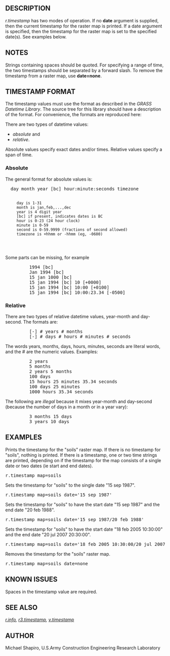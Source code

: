 <h2>DESCRIPTION</h2>

<em>r.timestamp</em> has two modes of operation. If no <b>date</b> argument is
supplied, then the current timestamp for the raster map is printed. If
a date argument is specified, then the timestamp for the raster map is
set to the specified date(s). See examples below.

<h2>NOTES</h2>

Strings containing spaces should be quoted. For specifying a range of
time, the two timestamps should be separated by a forward slash. To
remove the timestamp from a raster map, use <b>date=none</b>.

<h2>TIMESTAMP FORMAT</h2>

The timestamp values must use the format as described in the <em>GRASS
Datetime Library</em>. The source tree for this library should have a
description of the format. For convenience, the formats are reproduced
here:

<p>There are two types of datetime values:

<ul>
  <li><em>absolute</em> and</li>
  <li><em>relative</em>.</li>
</ul>

Absolute values specify exact dates and/or times. Relative values
specify a span of time.

<h3>Absolute</h3>

The general format for absolute values is:

<div class="code"><pre>
  day month year [bc] hour:minute:seconds timezone

         day is 1-31
         month is jan,feb,...,dec
         year is 4 digit year
         [bc] if present, indicates dates is BC
         hour is 0-23 (24 hour clock)
         minute is 0-59
         second is 0-59.9999 (fractions of second allowed)
         timezone is +hhmm or -hhmm (eg, -0600)
</pre></div>

Some parts can be missing, for example

<div class="code"><pre>
         1994 [bc]
         Jan 1994 [bc]
         15 jan 1000 [bc]
         15 jan 1994 [bc] 10 [+0000]
         15 jan 1994 [bc] 10:00 [+0100]
         15 jan 1994 [bc] 10:00:23.34 [-0500]
</pre></div>

<h3>Relative</h3>

There are two types of relative datetime values, year-month and
day-second. The formats are:

<div class="code"><pre>
         [-] # years # months
         [-] # days # hours # minutes # seconds
</pre></div>

The words years, months, days, hours, minutes, seconds are literal
words, and the # are the numeric values. Examples:

<div class="code"><pre>
         2 years
         5 months
         2 years 5 months
         100 days
         15 hours 25 minutes 35.34 seconds
         100 days 25 minutes
         1000 hours 35.34 seconds
</pre></div>

The following are <i>illegal</i> because it mixes year-month and
day-second (because the number of days in a month or in a year vary):

<div class="code"><pre>
         3 months 15 days
         3 years 10 days
</pre></div>

<h2>EXAMPLES</h2>

Prints the timestamp for the "soils" raster map. If there is no
timestamp for "soils", nothing is printed. If there is a timestamp,
one or two time strings are printed, depending on if the timestamp for
the map consists of a single date or two dates (ie start and end
dates).

<div class="code"><pre>
r.timestamp map=soils
</pre></div>

Sets the timestamp for "soils" to the single date "15 sep 1987".

<div class="code"><pre>
r.timestamp map=soils date='15 sep 1987'
</pre></div>

Sets the timestamp for "soils" to have the start date "15 sep 1987"
and the end date "20 feb 1988".

<div class="code"><pre>
r.timestamp map=soils date='15 sep 1987/20 feb 1988'
</pre></div>

Sets the timestamp for "soils" to have the start date "18 feb 2005
10:30:00" and the end date "20 jul 2007 20:30:00".

<div class="code"><pre>
r.timestamp map=soils date='18 feb 2005 10:30:00/20 jul 2007 20:30:00'
</pre></div>

Removes the timestamp for the "soils" raster map.

<div class="code"><pre>
r.timestamp map=soils date=none
</pre></div>

<h2>KNOWN ISSUES</h2>

Spaces in the timestamp value are required.

<h2>SEE ALSO</h2>

<em>
  <a href="r.info.html">r.info</a>,
  <a href="r3.timestamp.html">r3.timestamp</a>,
  <a href="v.timestamp.html">v.timestamp</a>
</em>

<h2>AUTHOR</h2>

Michael Shapiro, U.S.Army Construction Engineering Research Laboratory
